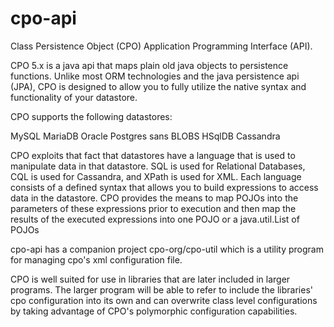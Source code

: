 cpo-api
=======

Class Persistence Object (CPO) Application Programming Interface (API).

CPO 5.x is a java api that maps plain old java objects to persistence functions. Unlike most ORM technologies and the java persistence api (JPA),
CPO is designed to allow you to fully utilize the native syntax and functionality of your datastore.

CPO supports the following datastores:

MySQL
MariaDB
Oracle
Postgres sans BLOBS
HSqlDB
Cassandra

CPO exploits that fact that datastores have a language that is used to manipulate data in that datastore. SQL is used for Relational Databases,
CQL is used for Cassandra, and XPath is used for XML. Each language consists of a defined syntax that allows you to build expressions to access
data in the datastore. CPO provides the means to map POJOs into the parameters of these expressions prior to execution and then map the results
of the executed expressions into one POJO or a java.util.List of POJOs

cpo-api has a companion project cpo-org/cpo-util which is a utility program for managing cpo's xml configuration file.

CPO is well suited for use in libraries that are later included in larger programs. The larger program will be able to refer to include the
libraries' cpo configuration into its own and can overwrite class level configurations by taking advantage of CPO's polymorphic configuration
capabilities.

